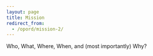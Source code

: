 ```yaml
---
layout: page
title: Mission
redirect_from:
  - /opord/mission-2/
---
```


Who, What, Where, When, and (most importantly) Why?
